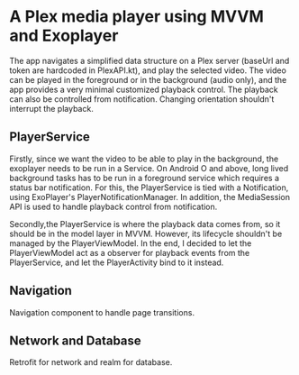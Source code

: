# A Plex media player using MVVM and Exoplayer

The app navigates a simplified data structure on a Plex server (baseUrl and token are hardcoded in PlexAPI.kt), and play the selected video. The video can be played in the foreground or in the background (audio only), and the app provides a very minimal customized playback control. The playback can also be controlled from notification. Changing orientation shouldn't interrupt the playback.


## PlayerService

Firstly, since we want the video to be able to play in the background, the exoplayer needs to be run in a Service. On Android O and above, long lived background tasks has to be run in a foreground service which requires a status bar notification. For this, the PlayerService is tied with a Notification, using ExoPlayer's PlayerNotificationManager. In addition, the MediaSession API is used to handle playback control from notification.

Secondly,the PlayerService is where the playback data comes from, so it should be in the model layer in MVVM. However, its lifecycle shouldn't be managed by the PlayerViewModel. In the end, I decided to let the PlayerViewModel act as a observer for playback events from the PlayerService, and let the PlayerActivity bind to it instead.


## Navigation

Navigation component to handle page transitions.

## Network and Database

Retrofit for network and realm for database.